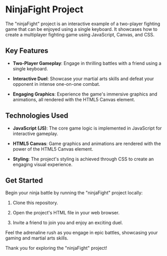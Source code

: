 # NinjaFight Project

The "ninjaFight" project is an interactive example of a two-player fighting game that can be enjoyed using a single keyboard. It showcases how to create a multiplayer fighting game using JavaScript, Canvas, and CSS.

## Key Features

- **Two-Player Gameplay**: Engage in thrilling battles with a friend using a single keyboard.

- **Interactive Duel**: Showcase your martial arts skills and defeat your opponent in intense one-on-one combat.

- **Engaging Graphics**: Experience the game's immersive graphics and animations, all rendered with the HTML5 Canvas element.

## Technologies Used

- **JavaScript (JS)**: The core game logic is implemented in JavaScript for interactive gameplay.

- **HTML5 Canvas**: Game graphics and animations are rendered with the power of the HTML5 Canvas element.

- **Styling**: The project's styling is achieved through CSS to create an engaging visual experience.

## Get Started

Begin your ninja battle by running the "ninjaFight" project locally:

1. Clone this repository.

2. Open the project's HTML file in your web browser.

3. Invite a friend to join you and enjoy an exciting duel.

Feel the adrenaline rush as you engage in epic battles, showcasing your gaming and martial arts skills.

Thank you for exploring the "ninjaFight" project!